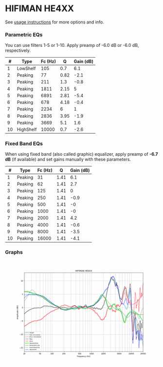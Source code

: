 # HIFIMAN HE4XX
See [usage instructions](https://github.com/jaakkopasanen/AutoEq#usage) for more options and info.

### Parametric EQs
You can use filters 1-5 or 1-10. Apply preamp of -6.0 dB or -6.0 dB, respectively.

|   # | Type      |   Fc (Hz) |    Q |   Gain (dB) |
|-----|-----------|-----------|------|-------------|
|   1 | LowShelf  |       105 | 0.7  |         6.1 |
|   2 | Peaking   |        77 | 0.82 |        -2.1 |
|   3 | Peaking   |       211 | 1.3  |        -0.8 |
|   4 | Peaking   |      1811 | 2.15 |         5   |
|   5 | Peaking   |      6891 | 2.81 |        -5.4 |
|   6 | Peaking   |       678 | 4.18 |        -0.4 |
|   7 | Peaking   |      2234 | 6    |         1   |
|   8 | Peaking   |      2836 | 3.95 |        -1.9 |
|   9 | Peaking   |      3669 | 5.1  |         1.6 |
|  10 | HighShelf |     10000 | 0.7  |        -2.6 |

### Fixed Band EQs
When using fixed band (also called graphic) equalizer, apply preamp of **-6.7 dB** (if available) and set gains manually with these parameters.

|   # | Type    |   Fc (Hz) |    Q |   Gain (dB) |
|-----|---------|-----------|------|-------------|
|   1 | Peaking |        31 | 1.41 |         6.1 |
|   2 | Peaking |        62 | 1.41 |         2.7 |
|   3 | Peaking |       125 | 1.41 |         0   |
|   4 | Peaking |       250 | 1.41 |        -0.9 |
|   5 | Peaking |       500 | 1.41 |        -0   |
|   6 | Peaking |      1000 | 1.41 |        -0   |
|   7 | Peaking |      2000 | 1.41 |         4.2 |
|   8 | Peaking |      4000 | 1.41 |        -0.6 |
|   9 | Peaking |      8000 | 1.41 |        -3.5 |
|  10 | Peaking |     16000 | 1.41 |        -4.1 |

### Graphs
![](./HIFIMAN%20HE4XX.png)
